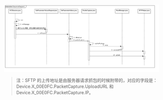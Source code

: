 ![01](./images/01.png)

> 注：SFTP 的上传地址是由服务器请求抓包的时候附带的，对应的字段是：Device.X_00E0FC.PacketCapture.UploadURL 和 Device.X_00E0FC.PacketCapture.IP。


